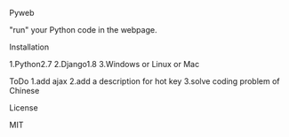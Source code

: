 Pyweb

"run" your Python code in the webpage.



Installation

1.Python2.7
2.Django1.8
3.Windows or Linux or Mac


ToDo
1.add ajax
2.add a description for hot key
3.solve coding problem of Chinese


License

MIT